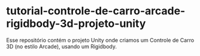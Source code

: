 # tutorial-controle-de-carro-arcade-rigidbody-3d-projeto-unity
Esse repositório contém o projeto Unity onde criamos um Controle de Carro 3D (no estilo Arcade), usando um Rigidbody.
